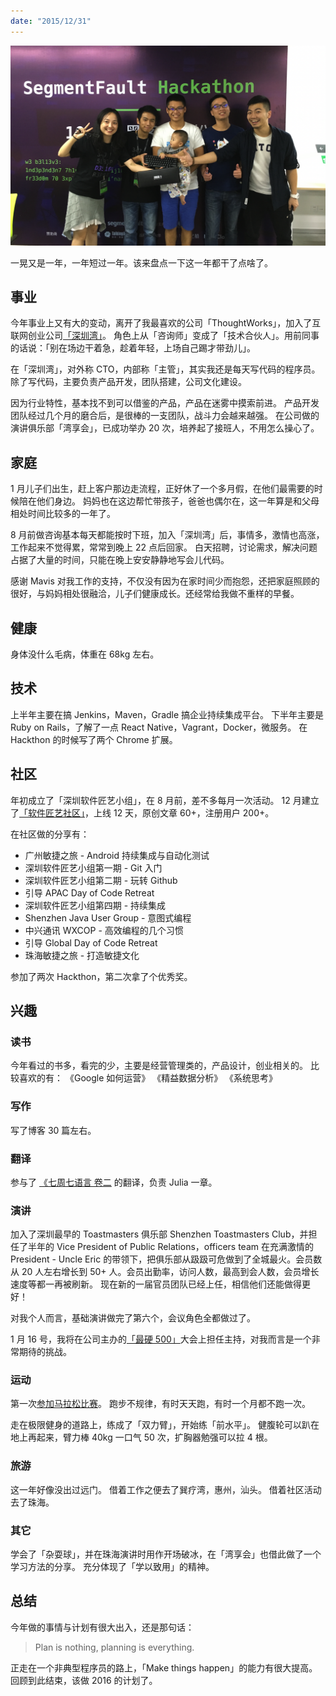 ```yaml
---
date: "2015/12/31"
---
```


<img src='/_image/2015-10-24/1024 hackathon.png'>

一晃又是一年，一年短过一年。该来盘点一下这一年都干了点啥了。

## 事业

今年事业上又有大的变动，离开了我最喜欢的公司「ThoughtWorks」，加入了互联网创业公司[「深圳湾」](http://shenzhenware.com)。
角色上从「咨询师」变成了「技术合伙人」。用前同事的话说：「别在场边干着急，趁着年轻，上场自己踢才带劲儿」。

在「深圳湾」，对外称 CTO，内部称「主管」，其实我还是每天写代码的程序员。
除了写代码，主要负责产品开发，团队搭建，公司文化建设。

因为行业特性，基本找不到可以借鉴的产品，产品在迷雾中摸索前进。
产品开发团队经过几个月的磨合后，是很棒的一支团队，战斗力会越来越强。
在公司做的演讲俱乐部「湾享会」，已成功举办 20 次，培养起了接班人，不用怎么操心了。

## 家庭

1 月儿子们出生，赶上客户那边走流程，正好休了一个多月假，在他们最需要的时候陪在他们身边。
妈妈也在这边帮忙带孩子，爸爸也偶尔在，这一年算是和父母相处时间比较多的一年了。

8 月前做咨询基本每天都能按时下班，加入「深圳湾」后，事情多，激情也高涨，工作起来不觉得累，常常到晚上 22 点后回家。
白天招聘，讨论需求，解决问题占据了大量的时间，只能在晚上安安静静地写会儿代码。

感谢 Mavis 对我工作的支持，不仅没有因为在家时间少而抱怨，还把家庭照顾的很好，与妈妈相处很融洽，儿子们健康成长。还经常给我做不重样的早餐。

## 健康

身体没什么毛病，体重在 68kg 左右。

## 技术

上半年主要在搞 Jenkins，Maven，Gradle 搞企业持续集成平台。
下半年主要是 Ruby on Rails，了解了一点 React Native，Vagrant，Docker，微服务。
在 Hackthon 的时候写了两个 Chrome 扩展。

## 社区

年初成立了「深圳软件匠艺小组」，在 8 月前，差不多每月一次活动。
12 月建立了[「软件匠艺社区」](https://codingstyle.cn)，上线 12 天，原创文章 60+，注册用户 200+。

在社区做的分享有：

-   广州敏捷之旅 - Android 持续集成与自动化测试
-   深圳软件匠艺小组第一期 - Git 入门
-   深圳软件匠艺小组第二期 - 玩转 Github
-   引导 APAC Day of Code Retreat
-   深圳软件匠艺小组第四期 - 持续集成
-   Shenzhen Java User Group - 意图式编程
-   中兴通讯 WXCOP - 高效编程的几个习惯
-   引导 Global Day of Code Retreat
-   珠海敏捷之旅 - 打造敏捷文化

参加了两次 Hackthon，第二次拿了个优秀奖。

## 兴趣

### 读书

今年看过的书多，看完的少，主要是经营管理类的，产品设计，创业相关的。
比较喜欢的有：
《Google 如何运营》
《精益数据分析》
《系统思考》

### 写作

写了博客 30 篇左右。

### 翻译

参与了 [《七周七语言 卷二](https://book.douban.com/subject/26921107/) 的翻译，负责 Julia 一章。

### 演讲

加入了深圳最早的 Toastmasters 俱乐部 Shenzhen Toastmasters Club，并担任了半年的 Vice President of Public Relations，officers team 在充满激情的 President - Uncle Eric 的带领下，把俱乐部从趿趿可危做到了全城最火。会员数从 20 人左右增长到 50+ 人。会员出勤率，访问人数，最高到会人数，会员增长速度等都一再被刷新。
现在新的一届官员团队已经上任，相信他们还能做得更好！

对我个人而言，基础演讲做完了第六个，会议角色全都做过了。

1 月 16 号，我将在公司主办的[「最硬 500」](http://www.shenzhenware.com/events/1047030305)大会上担任主持，对我而言是一个非常期待的挑战。

### 运动

第一次[参加马拉松比赛](http://www.seabornlee.cn/post/sheng-huo/first-half-marathon)。
跑步不规律，有时天天跑，有时一个月都不跑一次。

走在极限健身的道路上，练成了「双力臂」，开始练「前水平」。
健腹轮可以趴在地上再起来，臂力棒 40kg 一口气 50 次，扩胸器勉强可以拉 4 根。

### 旅游

这一年好像没出过远门。
借着工作之便去了巽疗湾，惠州，汕头。
借着社区活动去了珠海。

### 其它

学会了「杂耍球」，并在珠海演讲时用作开场破冰，在「湾享会」也借此做了一个学习方法的分享。
充分体现了「学以致用」的精神。

## 总结

今年做的事情与计划有很大出入，还是那句话：

> Plan is nothing, planning is everything.

正走在一个非典型程序员的路上，「Make things happen」的能力有很大提高。
回顾到此结束，该做 2016 的计划了。
